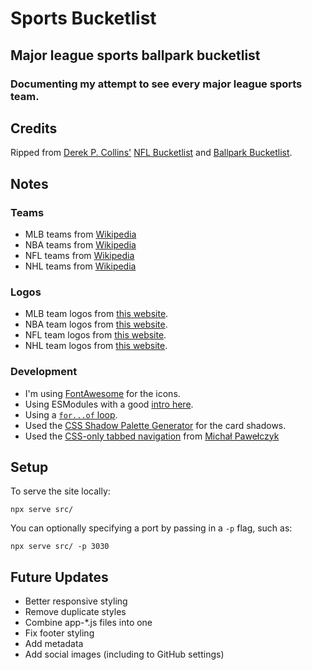 # Sports Bucketlist

## Major league sports ballpark bucketlist

### Documenting my attempt to see every major league sports team.

## Credits

Ripped from [Derek P. Collins'](https://github.com/derekpcollins) [NFL Bucketlist](https://github.com/derekpcollins/nfl-bucketlist) and [Ballpark Bucketlist](https://github.com/derekpcollins/ballpark-bucketlist).

## Notes

### Teams

-   MLB teams from [Wikipedia](https://en.wikipedia.org/wiki/List_of_current_Major_League_Baseball_stadiums)
-   NBA teams from [Wikipedia](https://en.wikipedia.org/wiki/List_of_NBA_arenas)
-   NFL teams from [Wikipedia](https://en.wikipedia.org/wiki/List_of_current_National_Football_League_stadiums)
-   NHL teams from [Wikipedia](https://en.wikipedia.org/wiki/List_of_National_Hockey_League_arenas)

### Logos

-   MLB team logos from [this website](https://www.sportslogos.net/teams/list_by_year/42022/2022_MLB_Logos/).
-   NBA team logos from [this website](https://www.sportslogos.net/teams/list_by_year/62024/2024_NBA_Logos/).
-   NFL team logos from [this website](https://www.sportslogos.net/teams/list_by_year/72023/2023_NFL_Logos/).
-   NHL team logos from [this website](https://www.sportslogos.net/teams/list_by_year/12024/2024_NHL_Logos/).

### Development

-   I'm using [FontAwesome](https://fontawesome.com) for the icons.
-   Using ESModules with a good [intro here](https://kentcdodds.com/blog/super-simple-start-to-es-modules-in-the-browser).
-   Using a [`for...of` loop](https://developer.mozilla.org/en-US/docs/Web/JavaScript/Reference/Statements/for...of).
-   Used the [CSS Shadow Palette Generator](https://www.joshwcomeau.com/shadow-palette/) for the card shadows.
-   Used the [CSS-only tabbed navigation](https://codepen.io/MPDoctor/pen/mpJdYe) from [Michał Pawełczyk](https://www.linkedin.com/in/michalpawelczyk/)

## Setup

To serve the site locally:

`npx serve src/`

You can optionally specifying a port by passing in a `-p` flag, such as:

`npx serve src/ -p 3030`

## Future Updates

-   Better responsive styling
-   Remove duplicate styles
-   Combine app-\*.js files into one
-   Fix footer styling
-   Add metadata
-   Add social images (including to GitHub settings)
